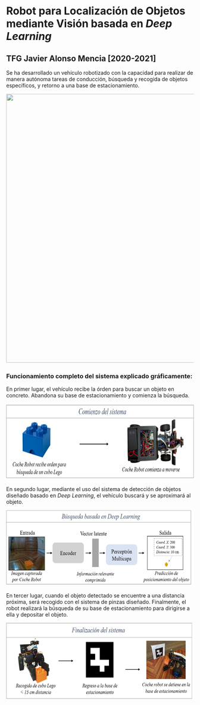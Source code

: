 # Robot para Localización de Objetos mediante Visión basada en _Deep Learning_
## TFG Javier Alonso Mencia [2020-2021]

Se ha desarrollado un vehículo robotizado con la capacidad para realizar de manera autónoma tareas de conducción, búsqueda y recogida de objetos específicos, y retorno a una base de estacionamiento. 

<img src="https://github.com/javilonso/TFG-2021-CocheRobot/blob/main/img/main.png" width="1050" height="720" />

### Funcionamiento completo del sistema explicado gráficamente:

En primer lugar, el vehículo recibe la órden para buscar un objeto en concreto. Abandona su base de estacionamiento y comienza la búsqueda.

<img src="https://github.com/javilonso/TFG-2021-CocheRobot/blob/main/img/main_1.png" width="650" height="203" />

En segundo lugar, mediante el uso del sistema de detección de objetos diseñado basado en _Deep Learning_, el vehículo buscará y se aproximará al objeto.
  
<img src="https://github.com/javilonso/TFG-2021-CocheRobot/blob/main/img/main_2.png" width="650" height="203" />
 

En tercer lugar, cuando el objeto detectado se encuentre a una distancia próxima, será recogido con el sistema de pinzas diseñado. Finalmente, el robot realizará la búsqueda de su base de estacionamiento para dirigirse a ella y depositar el objeto.
  
<img src="https://github.com/javilonso/TFG-2021-CocheRobot/blob/main/img/main_3.png" width="650" height="203" />

